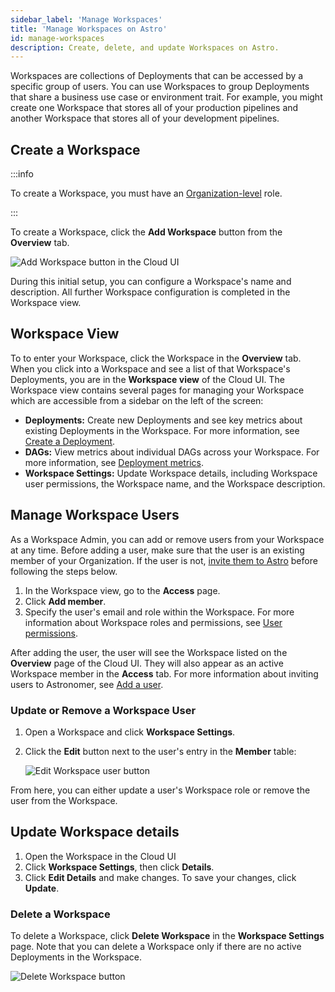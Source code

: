 ```yaml
---
sidebar_label: 'Manage Workspaces'
title: 'Manage Workspaces on Astro'
id: manage-workspaces
description: Create, delete, and update Workspaces on Astro.
---
```


Workspaces are collections of Deployments that can be accessed by a specific group of users. You can use Workspaces to group Deployments that share a business use case or environment trait. For example, you might create one Workspace that stores all of your production pipelines and another Workspace that stores all of your development pipelines.

## Create a Workspace

:::info

To create a Workspace, you must have an [Organization-level](user-permissions.md#organization-roles) role.

:::

To create a Workspace, click the **Add Workspace** button from the **Overview** tab.

![Add Workspace button in the Cloud UI](/img/docs/add-workspace.png)

During this initial setup, you can configure a Workspace's name and description. All further Workspace configuration is completed in the Workspace view.

## Workspace View

To to enter your Workspace, click the Workspace in the **Overview** tab. When you click into a Workspace and see a list of that Workspace's Deployments, you are in the **Workspace view** of the Cloud UI. The Workspace view contains several pages for managing your Workspace which are accessible from a sidebar on the left of the screen:

- **Deployments:** Create new Deployments and see key metrics about existing Deployments in the Workspace. For more information, see [Create a Deployment](create-deployment.md).
- **DAGs:** View metrics about individual DAGs across your Workspace. For more information, see [Deployment metrics](deployment-metrics.md#dag-runs).
- **Workspace Settings:** Update Workspace details, including Workspace user permissions, the Workspace name, and the Workspace description.

## Manage Workspace Users

As a Workspace Admin, you can add or remove users from your Workspace at any time. Before adding a user, make sure that the user is an existing member of your Organization. If the user is not, [invite them to Astro](add-user.md#add-a-user-to-an-organization) before following the steps below.

1. In the Workspace view, go to the **Access** page.
2. Click **Add member**.
3. Specify the user's email and role within the Workspace. For more information about Workspace roles and permissions, see [User permissions](user-permissions.md).

After adding the user, the user will see the Workspace listed on the **Overview** page of the Cloud UI. They will also appear as an active Workspace member in the **Access** tab. For more information about inviting users to Astronomer, see [Add a user](add-user.md).

### Update or Remove a Workspace User

1. Open a Workspace and click **Workspace Settings**.
2. Click the **Edit** button next to the user's entry in the **Member** table:

    ![Edit Workspace user button](/img/docs/edit-workspace-user.png)

From here, you can either update a user's Workspace role or remove the user from the Workspace.

## Update Workspace details

1. Open the Workspace in the Cloud UI
2. Click **Workspace Settings**, then click **Details**.
3. Click **Edit Details** and make changes. To save your changes, click **Update**.

### Delete a Workspace

To delete a Workspace, click **Delete Workspace** in the **Workspace Settings** page. Note that you can delete a Workspace only if there are no active Deployments in the Workspace.

![Delete Workspace button](/img/docs/delete-workspace.png)
